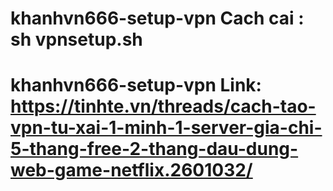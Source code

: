 # khanhvn666-setup-vpn   Cach cai : sh vpnsetup.sh
# khanhvn666-setup-vpn   Link: https://tinhte.vn/threads/cach-tao-vpn-tu-xai-1-minh-1-server-gia-chi-5-thang-free-2-thang-dau-dung-web-game-netflix.2601032/
